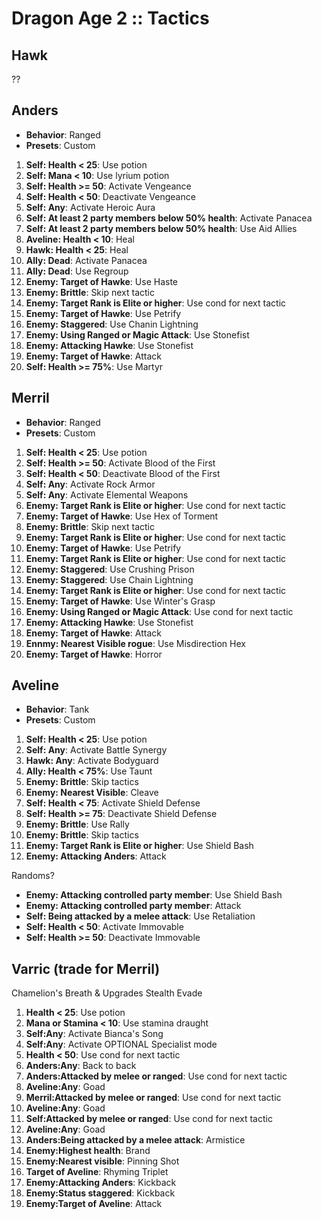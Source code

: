 # Dragon Age 2 :: Tactics

## Hawk

??

## Anders

- **Behavior**: Ranged
- **Presets**: Custom

1. **Self: Health < 25**: Use potion
1. **Self: Mana < 10**: Use lyrium potion
1. **Self: Health >= 50**: Activate Vengeance
1. **Self: Health < 50**: Deactivate Vengeance
1. **Self: Any**: Activate Heroic Aura
1. **Self: At least 2 party members below 50% health**: Activate Panacea
1. **Self: At least 2 party members below 50% health**: Use Aid Allies
1. **Aveline: Health < 10**: Heal
1. **Hawk: Health < 25**: Heal
1. **Ally: Dead**: Activate Panacea
1. **Ally: Dead**: Use Regroup
1. **Enemy: Target of Hawke**: Use Haste
1. **Enemy: Brittle**: Skip next tactic
1. **Enemy: Target Rank is Elite or higher**: Use cond for next tactic
1. **Enemy: Target of Hawke**: Use Petrify
1. **Enemy: Staggered**: Use Chanin Lightning
1. **Enemy: Using Ranged or Magic Attack**: Use Stonefist
1. **Enemy: Attacking Hawke**: Use Stonefist
1. **Enemy: Target of Hawke**: Attack
1. **Self: Health >= 75%**: Use Martyr

## Merril

- **Behavior**: Ranged
- **Presets**: Custom

1. **Self: Health < 25**: Use potion
1. **Self: Health >= 50**: Activate Blood of the First
1. **Self: Health < 50**: Deactivate Blood of the First
1. **Self: Any**: Activate Rock Armor
1. **Self: Any**: Activate Elemental Weapons
1. **Enemy: Target Rank is Elite or higher**: Use cond for next tactic
1. **Enemy: Target of Hawke**: Use Hex of Torment
1. **Enemy: Brittle**: Skip next tactic
1. **Enemy: Target Rank is Elite or higher**: Use cond for next tactic
1. **Enemy: Target of Hawke**: Use Petrify
1. **Enemy: Target Rank is Elite or higher**: Use cond for next tactic
1. **Enemy: Staggered**: Use Crushing Prison
1. **Enemy: Staggered**: Use Chain Lightning
1. **Enemy: Target Rank is Elite or higher**: Use cond for next tactic
1. **Enemy: Target of Hawke**: Use Winter's Grasp
1. **Enemy: Using Ranged or Magic Attack**: Use cond for next tactic
1. **Enemy: Attacking Hawke**: Use Stonefist
1. **Enemy: Target of Hawke**: Attack
1. **Ennmy: Nearest Visible rogue**: Use Misdirection Hex
1. **Enemy: Target of Hawke**: Horror

## Aveline

- **Behavior**: Tank
- **Presets**: Custom

1. **Self: Health < 25**: Use potion
1. **Self: Any**: Activate Battle Synergy
1. **Hawk: Any**: Activate Bodyguard
1. **Ally: Health < 75%**: Use Taunt
1. **Enemy: Brittle**: Skip tactics
1. **Enemy: Nearest Visible**: Cleave
1. **Self: Health < 75**: Activate Shield Defense
1. **Self: Health >= 75**: Deactivate Shield Defense
1. **Enemy: Brittle**: Use Rally
1. **Enemy: Brittle**: Skip tactics
1. **Enemy: Target Rank is Elite or higher**: Use Shield Bash
1. **Enemy: Attacking Anders**: Attack

Randoms?

- **Enemy: Attacking controlled party member**: Use Shield Bash
- **Enemy: Attacking controlled party member**: Attack
- **Self: Being attacked by a melee attack**: Use Retaliation
- **Self: Health < 50**: Activate Immovable
- **Self: Health >= 50**: Deactivate Immovable

## Varric (trade for Merril)

Chamelion's Breath & Upgrades
Stealth
Evade

1. **Health < 25**: Use potion
1. **Mana or Stamina < 10**: Use stamina draught
1. **Self:Any**: Activate Bianca's Song
1. **Self:Any**: Activate OPTIONAL Specialist mode
1. **Health < 50**: Use cond for next tactic
1. **Anders:Any**: Back to back
1. **Anders:Attacked by melee or ranged**: Use cond for next tactic
1. **Aveline:Any**: Goad
1. **Merril:Attacked by melee or ranged**: Use cond for next tactic
1. **Aveline:Any**: Goad
1. **Self:Attacked by melee or ranged**: Use cond for next tactic
1. **Aveline:Any**: Goad
1. **Anders:Being attacked by a melee attack**: Armistice
1. **Enemy:Highest health**: Brand
1. **Enemy:Nearest visible**: Pinning Shot
1. **Target of Aveline**: Rhyming Triplet
1. **Enemy:Attacking Anders**: Kickback
1. **Enemy:Status staggered**: Kickback
1. **Enemy:Target of Aveline**: Attack
